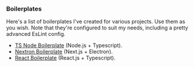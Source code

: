 ### Boilerplates
Here's a list of boilerplates I've created for various projects. Use them as you wish.
Note that they're configured to suit my needs, including a pretty advanced EsLint config.

- [TS Node Boilerplate](https://github.com/yoratoni/ts-node-boilerplate) (Node.js + Typescript).
- [Nextron Boilerplate](https://github.com/yoratoni/nextron-boilerplate) (Next.js + Electron).
- [React Boilerplate](https://github.com/yoratoni/react-boilerplate) (React.js + Typescript).
